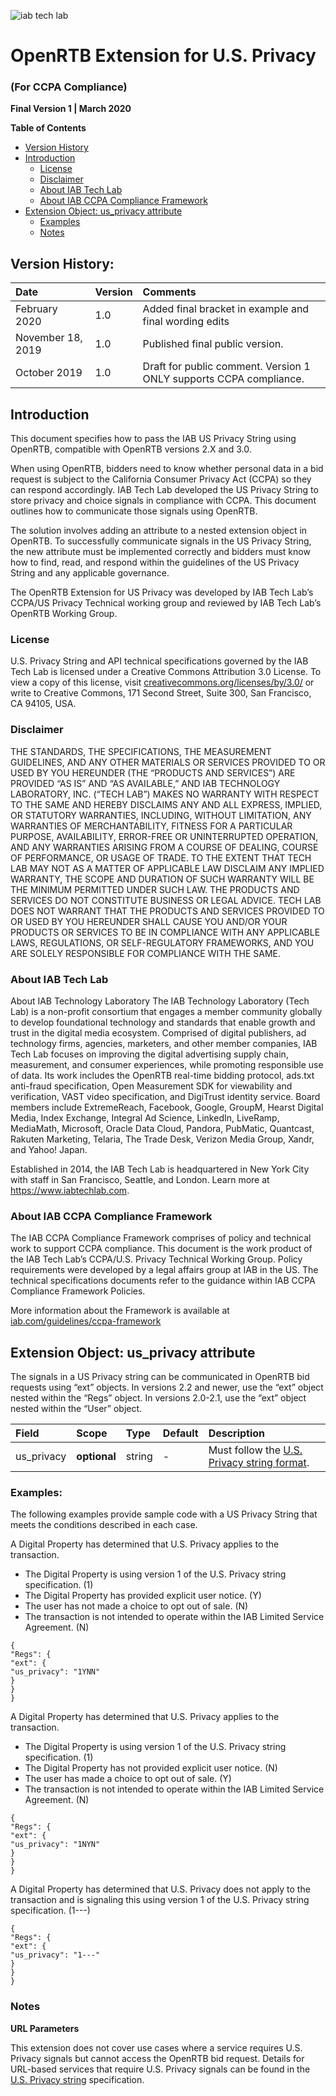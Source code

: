 ![iab tech lab](https://user-images.githubusercontent.com/19175352/38649177-0d37d17c-3daa-11e8-8934-f0fb47919716.png)
# OpenRTB Extension for U.S. Privacy
### **(For CCPA Compliance)**
**Final Version 1 | March 2020**



**Table of Contents**
- [Version History](#version-history)
- [Introduction](#introduction)
  - [License](#license)
  - [Disclaimer](#disclaimer)
  - [About IAB Tech Lab](#about-iab-tech-lab)
  - [About IAB CCPA Compliance Framework](#about-iab-ccpa-compliance-framework)
- [Extension Object: us_privacy attribute](#extension-object)
  - [Examples](#examples)
  - [Notes](#notes)
  

## Version History:

| Date | Version | Comments |
| :-- | :-- | :-- |
| February 2020 | 1.0 | Added final bracket in example and final wording edits |
| November 18, 2019 | 1.0 | Published final public version. |
| October 2019 | 1.0 | Draft for public comment. Version 1 ONLY supports CCPA compliance. |


## Introduction

This document specifies how to pass the IAB US Privacy String using OpenRTB, compatible with OpenRTB versions 2.X and 3.0.

When using OpenRTB, bidders need to know whether personal data in a bid request is subject to the California Consumer Privacy Act (CCPA) so they can respond accordingly.  IAB Tech Lab developed the US Privacy String to store privacy and choice signals in compliance with CCPA. This document outlines how to communicate those signals using OpenRTB.

The solution involves adding an attribute to a nested extension object in OpenRTB. To successfully communicate signals in the US Privacy String, the new attribute must be implemented correctly and bidders must know how to find, read, and respond within the guidelines of the US Privacy String and any applicable governance. 

The OpenRTB Extension for US Privacy was developed by IAB Tech Lab’s CCPA/US Privacy Technical working group and reviewed by IAB Tech Lab’s OpenRTB Working Group. 

### License

U.S. Privacy String and API technical specifications governed by the IAB Tech Lab is licensed
under a Creative Commons Attribution 3.0 License. To view a copy of this license, visit
[creativecommons.org/licenses/by/3.0/](https://creativecommons.org/licenses/by/3.0/) or write to Creative Commons, 171 Second Street, Suite 300, San Francisco, CA 94105, USA.

### Disclaimer

THE STANDARDS, THE SPECIFICATIONS, THE MEASUREMENT GUIDELINES, AND ANY OTHER
MATERIALS OR SERVICES PROVIDED TO OR USED BY YOU HEREUNDER (THE “PRODUCTS AND
SERVICES”) ARE PROVIDED “AS IS” AND “AS AVAILABLE,” AND IAB TECHNOLOGY LABORATORY,
INC. (“TECH LAB”) MAKES NO WARRANTY WITH RESPECT TO THE SAME AND HEREBY
DISCLAIMS ANY AND ALL EXPRESS, IMPLIED, OR STATUTORY WARRANTIES, INCLUDING,
WITHOUT LIMITATION, ANY WARRANTIES OF MERCHANTABILITY, FITNESS FOR A PARTICULAR
PURPOSE, AVAILABILITY, ERROR-FREE OR UNINTERRUPTED OPERATION, AND ANY
WARRANTIES ARISING FROM A COURSE OF DEALING, COURSE OF PERFORMANCE, OR USAGE
OF TRADE. TO THE EXTENT THAT TECH LAB MAY NOT AS A MATTER OF APPLICABLE LAW
DISCLAIM ANY IMPLIED WARRANTY, THE SCOPE AND DURATION OF SUCH WARRANTY WILL BE
THE MINIMUM PERMITTED UNDER SUCH LAW. THE PRODUCTS AND SERVICES DO NOT CONSTITUTE BUSINESS OR LEGAL ADVICE. TECH LAB DOES NOT WARRANT THAT THE PRODUCTS AND SERVICES PROVIDED TO OR USED BY YOU HEREUNDER SHALL CAUSE YOU
AND/OR YOUR PRODUCTS OR SERVICES TO BE IN COMPLIANCE WITH ANY APPLICABLE LAWS,
REGULATIONS, OR SELF-REGULATORY FRAMEWORKS, AND YOU ARE SOLELY RESPONSIBLE FOR COMPLIANCE WITH THE SAME.

### About IAB Tech Lab

About IAB Technology Laboratory
The IAB Technology Laboratory (Tech Lab) is a non-profit consortium that engages a member
community globally to develop foundational technology and standards that enable growth and
trust in the digital media ecosystem. Comprised of digital publishers, ad technology firms,
agencies, marketers, and other member companies, IAB Tech Lab focuses on improving the
digital advertising supply chain, measurement, and consumer experiences, while promoting
responsible use of data. Its work includes the OpenRTB real-time bidding protocol, ads.txt
anti-fraud specification, Open Measurement SDK for viewability and verification, VAST video
specification, and DigiTrust identity service. Board members include ExtremeReach, Facebook,
Google, GroupM, Hearst Digital Media, Index Exchange, Integral Ad Science, LinkedIn,
LiveRamp, MediaMath, Microsoft, Oracle Data Cloud, Pandora, PubMatic, Quantcast, Rakuten
Marketing, Telaria, The Trade Desk, Verizon Media Group, Xandr, and Yahoo! Japan.

Established in 2014, the IAB Tech Lab is headquartered in New York City with staff in San
Francisco, Seattle, and London. Learn more at https://www.iabtechlab.com.

### About IAB CCPA Compliance Framework

The IAB CCPA Compliance Framework comprises of policy and technical work to support CCPA compliance. This document is the work product of the ​IAB Tech Lab’s CCPA/U.S. Privacy Technical Working Group. Policy requirements were developed by a legal affairs group at IAB in the US. The technical specifications documents refer to the guidance within IAB CCPA Compliance Framework Policies.

More information about the Framework is available at [iab.com/guidelines/ccpa-framework](https://iab.com/guidelines/ccpa-framework)


## Extension Object: us_privacy attribute

The signals in a US Privacy string can be communicated in OpenRTB bid requests using “ext” objects.  In versions 2.2 and newer, use the “ext” object nested within the “Regs” object. In versions 2.0-2.1, use the “ext” object nested within the “User” object. 


| Field | Scope | Type | Default | Description |
| :-- | :-- | :-- |:-- |:-- |
| us_privacy | **optional** | string | - | Must follow the [U.S. Privacy string format](https://github.com/wittjill/USPrivacy/blob/master/CCPA/US%20Privacy%20String.md). |
   


### Examples:
The following examples provide sample code with a US Privacy String that meets the conditions described in each case.

A Digital Property has determined that U.S. Privacy applies to the transaction.
* The Digital Property is using version 1 of the U.S. Privacy string specification. (1)
* The Digital Property has provided explicit user notice. (Y)
* The user has not made a choice to opt out of sale. (N)
* The transaction is not intended to operate within the IAB Limited Service Agreement. (N)

```
{
"Regs": {
"ext": {
"us_privacy": "1YNN"
}
}
}
```

A Digital Property has determined that U.S. Privacy applies to the transaction. 
* The Digital Property is using version 1 of the U.S. Privacy string specification. (1)
* The Digital Property has not provided explicit user notice. (N)
* The user has made a choice to opt out of sale. (Y)
* The transaction is not intended to operate within the IAB Limited Service Agreement. (N)

```
{
"Regs": {
"ext": {
"us_privacy": "1NYN"
}
}
}
```

A Digital Property has determined that U.S. Privacy does not apply to the transaction and is signaling this using version 1 of the U.S. Privacy string specification. (1---)

```
{
"Regs": {
"ext": {
"us_privacy": "1---"
}
}
}
```

### Notes

**URL Parameters**

This extension does not cover use cases where a service requires U.S. Privacy signals but cannot access the OpenRTB bid request. Details for URL-based services that require U.S. Privacy signals can be found in the [U.S. Privacy string](https://github.com/wittjill/USPrivacy/blob/master/CCPA/US%20Privacy%20String.md) specification.
